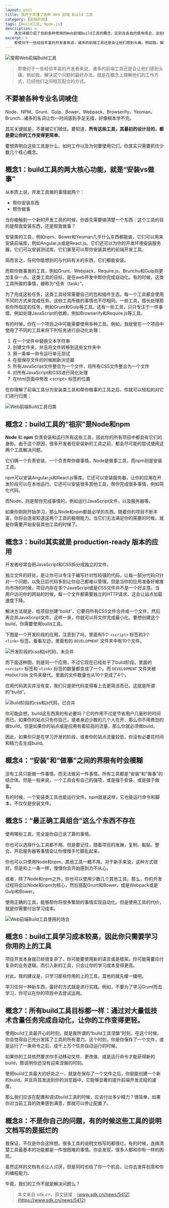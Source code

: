 ```yaml
---
layout: post
title: 我终于弄懂了各种 Web 前端 Build 工具
category: [前端开发]
tags: [Build工具, Node.js]
description: >
    本文详细介绍了目前各种常用的Web前端Build工具的概念、区别及各自的使用场合，这些Build工具包括 Node/NPM/Grunt/Gulp/Bower/Webpack/Browserify/Yeoman 等。
excerpt: >
    即使对于一些经验丰富的开发者来说，诸多的前端工具还是会让他们感到头痛，例如我。解决这个问题的最好办法，就是在概念上理解他们的工作方式，已经他们之间相互配合的方式。本文详细介绍了目前各种常用的Web前端 Build 工具的概念、区别及各自的使用场合，这些 Build 工具包括 Node/NPM/Grunt/Gulp/Bower/Webpack/Browserify/Yeoman 等。
---
```


![常用Web前端Build工具](https://dn-sdkcnssl.qbox.me/article/4JTVn4SR0bPVsJ9rNOlM.jpg)

> 即使对于一些经验丰富的开发者来说，诸多的前端工具还是会让他们感到头痛，例如我。解决这个问题的最好办法，就是在概念上理解他们的工作方式，已经他们之间相互配合的方式。

## 不要被各种专业名词唬住

Node、NPM、Grunt、Gulp、Bower、Webpack、Browserify、Yeoman、Brunch...诸多的名词让你一时间感到手足无措，好像根本学不完。

其实关键就是，不要被它们唬住。要知道，**所有这些工具，其最初的设计目的，都是要让你的工作变得更简单**。

要想弄明白这些工具是什么、如何工作以及为何要使用它们，你其实只需要抓住少数几个核心概念。

## 概念1：build工具的两大核心功能，就是“安装vs做事” 

从本质上说，开发工具做的事情就两个：

- 帮你安装东西
- 帮你做事

当你接触到一个新的开发工具的时候，你首先需要搞清楚一个东西：这个工具的目的是帮我安装东西，还是帮我做事？

安装类的工具，例如npm、Bower和Yeoman几乎什么东西都能装，它们可以用来安装前端库，例如Angular.js或是React.js。它们还可以为你的开发环境安装服务器。它们可以安装测试库。它们甚至可以帮你安装其他的前端开发工具。 

简而言之，任何你能想到的与代码有关的东西，它们都能安装。 

而帮你做事类的工具，例如Grunt、Webpack、Require.js、Brunchu和Gulp则更加复杂一点。这类工具的目标，是在web开发中帮你完成自动化。有的时候，这类工具所做的事情，被称为“任务（task）”。

为了完成这些任务，这类工具经常需要自己的包和插件生态。每一个工具都会使用不同的方式来完成任务。这些工具所做的事情也不尽相同。一些工具，擅长处理那些你所指定的任务，例如Grunt和Gulp等工具。还有一些工具，只只专注于一件事情，例如处理JavaScript的依赖，例如Browserify和Require.js等工具。 

有的时候，你在一个项目之中可能需要使用多种工具。例如，我就曾在一个项目中使用了不同的工具来将下列任务进行自动化处理： 

>
1. 在一个文件中替换文本字符串  
2. 创建文件夹，并且将文件转移到这些文件夹中  
3. 用一条单一命令运行单元测试  
4. 在我保存文件的时候刷新浏览器  
5. 所有JavaScript文件整合为一个文件，将所有CSS文件整合为一个文件  
6. 对所有JavaScript和CSS进行简化处理  
7. 在html页面中修改 &lt;script&gt; 标签的位置

在你理解了前端工具分为安装类工具和帮你做事的工具之后，你就可以轻松的对它们进行归类：

![Web前端Build工具归类](https://dn-sdkcnssl.qbox.me/editor/mhkSlenlM1-PmbmvVVhx.jpg)

## 概念2：build工具的“祖宗”是Node和npm 

**Node** 和 **npm** 负责安装和运行所有这些工具，因此你的所有项目中都会有它们的身影。由于这个原因，很多开发者在安装新的工具之前，都会尽可能的尝试使用这两个工具解决问题。 

它们俩一个负责安装，一个负责帮你做事情。Node是做事工具，而npm则是安装工具。 

npm可以安装Angular.js和React.js等库。它还可以安装服务器，让你的应用在开发阶段可以在本地运行。它还可以安装很多其他工具，帮你完成很多事情，例如简化代码。

而Node，则是帮你完成事情的，例如运行JavaScript文件，以及服务器等。

如果你刚刚开始学习，那么Node和npm都是必学的东西。随着你的项目不断丰富，你将会逐渐知道这两个工具的极限能力。当它们无法满足你的需要的时候，就是你需要开始安装其他工具的时候了。

## 概念3：build其实就是 production-ready 版本的应用

开发者经常会把JavaScript和CSS拆分成独立的文件。

独立文件的好处，是让你可以专注于编写针对性较强的代码，让每一部分代码只针对一个问题，以免日后代码多到让你自己都难以管理。但是当你的应用准备好被推向市场的时候，项目内存在多个JavaScript或是CSS文件并不是一个好主意。当用户访问你的网站的时候，每一个文件都需要独立的HTTP请求，这会让站点加载速度下降。 

解决方法就是，给项目创建“build”，它要将所有CSS文件合并成一个文件，然后再合并JavaScript文件。这样一来，你就可以将文件完成最小化。要想创建这个build，你需要使用build工具。 

下图是一个开发阶段的应用，注意到了吗，里面有5个 `<script>` 标签和3个 `<link>` 标签。看看左边，里面有的 `DEVELOPMENT` 文件夹中有10个文件。

![开发阶段的css和js代码，未合并](https://dn-sdkcnssl.qbox.me/editor/9NW60y6KrdSs9MAXlGF2.jpg)

而下面这种图，则是同一个应用，不过它现在已经处于了bulid阶段。里面的 `<srcipt>` 标签和 `<link>` 标签的数量都变成了一个。而 `DEVELOPMENT` 文件夹被 `PRODUCTION` 文件夹替代，里面的文件数量也从10个变成了4个。

应用代码其实并没有变，我们只是把代码变得看上去更简洁而已，这就是所谓的“build”。

![Build阶段的css和js代码，已合并](https://dn-sdkcnssl.qbox.me/editor/noTlTb7TrwBd0IDTJHvR.jpg)

你可能会想，build这东西真的有必要吗？它的作用不过是节省用户几毫秒的时间而已。如果你的站点只有你自己，或者身边少数的几个人在开，那么你不用费劲的做build。但是如果你的站点或是应用有着较高的流量，那么你就必须做build。

因此，如果你只是在学习开发的阶段，或者你的站点流量较低，你没有必要花时间和精力去生成build。

## 概念4：“安装”和“做事”之间的界限有时会模糊 

没有工具只能做一件事情，而无法做另一件事情。所有工具都是“安装”和“做事”的结合体。但是一般来说，一个工具会有自己的强项，或是强于安装，或是强于做事。

有的时候，一个安装类工具也能运行文件。npm就是这样，它也能运行命令和脚本，不仅仅是安装文件。

## 概念5：“最正确工具组合”这么个东西不存在

使用哪些工具，完全是你自己说了算的事情。

你也可以选择什么工具都不用。但是要记住，随着项目的发展，复制、黏贴、整合、开启服务器等事情会让你慢慢手忙脚乱起来。

你也可以只使用Node和npm，其他工具一概不用。对于新手来说，这种方式很好，但是和上一条一样，慢慢你会开始感到力不从心。

或者，除了Node和npm之外，你也可以使用少数几个其他工具。那么，你的开发过程将会以Node和npm为核心，然后搭配Grunt和Bower，或是Webpack或是Gulp和Bower。 

使用正确的工具，能够帮你将很多繁琐的事情实现自动化。但是使用工具的代价，就是你需要付出学习成本。

![Web前端Build工具使用的场合](https://dn-sdkcnssl.qbox.me/editor/YaSmb00XVCmshnvh0BLw.jpg)

## 概念6：build工具学习成本较高，因此你只需要学习你用的上的工具 

项目开发本身就已经很复杂了，你可能要使用新的语言或是框架。你可能需要应付复杂的业务逻辑。而引入新的工具，只会让你的学习成本变得更高。

对此，我的建议是，只学习那些你用的上的工具，其他的就先缓一缓吧。

学习任何一种新东西，最好的方式就是进行实践。例如，不要为了学习Grunt而去学习，你可以在你的项目中去尝试运用。

## 概念7：所有build工具目标都一样：通过对大量低技术含量任务完成自动化，让你的工作变得更轻。

使用build工具最开心的时刻，就是我所谓的“build工具涅槃”时刻，在这个时候，你会觉得自己充分发挥了工具的所有潜力。这个时刻，你是你保存了一个文件，或是运行了一条命令之后，成千上万个任务自动运行的时候。

如果你的工具依然要求你手动移动文件、更改值、或是运行命令才能获得新的build，那说明你还没有迎来涅槃的时刻。

使用build工具最大的好处之一，就是在保存了一个文件之后，你就能创建一个新的build，并且将其发送到你的浏览器中。它能够显著的提升前端开发流程的速度。

那么我们应该在配置和调试build工具的时候，应该付出多少精力？很简单，如果你对当前工具的效果感到满意，那就可以停止配置了。

## 概念8：不是你自己的问题，有的时候这些工具的说明文档写的是挺烂的

我保证，不仅是你会这样想。很多工具的说明文档写的都很烂。有的时候，连搞清楚工具最基本的功能都是一件很困难的事情。你会发现，很多人都和你有一样的困扰。

虽然这样的文档有点让人讨厌，但是同时也给了你一个机会，让你去发挥创意和你的编程能力。

毕竟，我们的工作不就是解决问题么？

> 本文来自 sdk.cn，原文链接：[www.sdk.cn/news/5412](https://www.sdk.cn/news/5412)